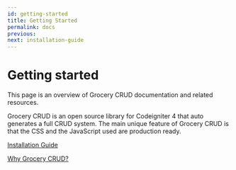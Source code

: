 ```yaml
---
id: getting-started
title: Getting Started
permalink: docs
previous: 
next: installation-guide
---
```


# Getting started

This page is an overview of Grocery CRUD documentation and related resources.

Grocery CRUD is an open source library for Codeigniter 4 that auto generates a full CRUD system. 
The main unique feature of Grocery CRUD is that the CSS and the JavaScript used are production ready.
 
[Installation Guide](docs/installation)

[Why Grocery CRUD?](docs/why-grocery-crud)
